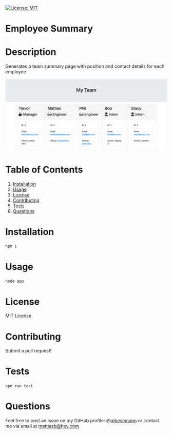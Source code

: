 [![License: MIT](https://img.shields.io/badge/License-MIT-yellow.svg)](https://opensource.org/licenses/MIT)
# Employee Summary
# Description
Generates a team summary page with position and contact details for each employee

![Screenshot](assets/screenshot.png)
# Table of Contents
1. [Installation](#installation)
2. [Usage](#usage)
3. [License](#license)
4. [Contributing](#contributing)
5. [Tests](#tests)
6. [Questions](#questions)
# Installation
`npm i`
# Usage
`node app`
# License
MIT License
# Contributing
Submit a pull request!
# Tests
`npm run test`
# Questions
Feel free to post an issue on my GitHub profile: @[mbesemann](https://github.com/mbesemann)
or contact me via email at mattiasb@hey.com
  